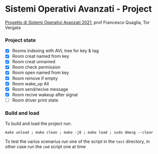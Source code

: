 # Sistemi Operativi Avanzati - Project
[Progetto di Sistemi Operativi Avanzati 2021](https://francescoquaglia.github.io/TEACHING/AOS/PROJECTS/project-specification-2020-2021.html), prof Francesco Quaglia, Tor Vergata

### Project state
- [x] Rooms indexing with AVL tree for key & tag
- [x] Room creat named from key
- [x] Room creat unnamed
- [x] Room check permission
- [x] Room open named from key
- [x] Room remove if empty
- [x] Room wake_up All
- [x] Room send/recive message
- [x] Room recive wakeup after signal
- [ ] Room driver print state

### Build and load
To build and load the project run:
```
make unload ; make clean ; make -j8 ; make load ; sudo dmesg --clear 
```
To test the varius scenarius run one of the script in the `test` directory, in other case run the `cmd` script one at time